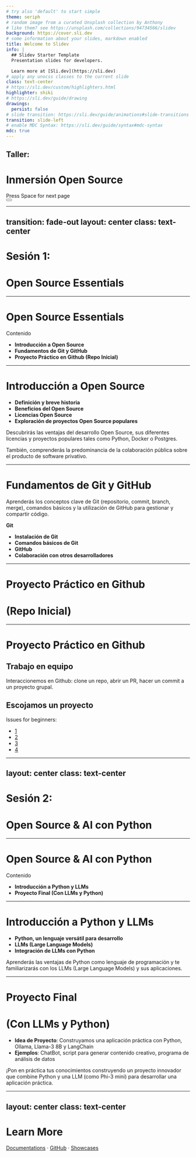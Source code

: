 ```yaml
---
# try also 'default' to start simple
theme: seriph
# random image from a curated Unsplash collection by Anthony
# like them? see https://unsplash.com/collections/94734566/slidev
background: https://cover.sli.dev
# some information about your slides, markdown enabled
title: Welcome to Slidev
info: |
  ## Slidev Starter Template
  Presentation slides for developers.

  Learn more at [Sli.dev](https://sli.dev)
# apply any unocss classes to the current slide
class: text-center
# https://sli.dev/custom/highlighters.html
highlighter: shiki
# https://sli.dev/guide/drawing
drawings:
  persist: false
# slide transition: https://sli.dev/guide/animations#slide-transitions
transition: slide-left
# enable MDC Syntax: https://sli.dev/guide/syntax#mdc-syntax
mdc: true
---
```


## Taller:

# Inmersión Open Source

<div class="pt-12">
  <span @click="$slidev.nav.next" class="px-2 py-1 rounded cursor-pointer" hover="bg-white bg-opacity-10">
    Press Space for next page <carbon:arrow-right class="inline"/>
  </span>
</div>

<div class="abs-br m-6 flex gap-2">
  <button @click="$slidev.nav.openInEditor()" title="Open in Editor" class="text-xl slidev-icon-btn opacity-50 !border-none !hover:text-white">
    <carbon:edit />
  </button>
  <a href="https://github.com/slidevjs/slidev" target="_blank" alt="GitHub" title="Open in GitHub"
    class="text-xl slidev-icon-btn opacity-50 !border-none !hover:text-white">
    <carbon-logo-github />
  </a>
</div>

<!--
The last comment block of each slide will be treated as slide notes. It will be visible and editable in Presenter Mode along with the slide. [Read more in the docs](https://sli.dev/guide/syntax.html#notes)
-->

---
transition: fade-out
layout: center
class: text-center
---

# Sesión 1:
# Open Source Essentials

---

# Open Source Essentials

Contenido

- **Introducción a Open Source**
- **Fundamentos de Git y GitHub**
- **Proyecto Práctico en Github (Repo Inicial)**

---

# Introducción a Open Source

- **Definición y breve historia**
- **Beneficios del Open Source**
- **Licencias Open Source**
- **Exploración de proyectos Open Source populares**

Descubrirás las ventajas del desarrollo Open Source, sus diferentes licencias y proyectos populares tales como Python, Docker o Postgres.

También, comprenderás la predominancia de la colaboración pública sobre el producto de software privativo.

---

# Fundamentos de Git y GitHub

Aprenderás los conceptos clave de Git (repositorio, commit, branch, merge), comandos básicos y la utilización de GitHub para gestionar y compartir código.

 **Git**
- **Instalación de Git**
- **Comandos básicos de Git**
- **GitHub**
- **Colaboración con otros desarrolladores**

---

# Proyecto Práctico en Github
# (Repo Inicial)

---

# Proyecto Práctico en Github

## Trabajo en equipo

Interaccionemos en Github: clone un repo, abrir un PR, hacer un commit a un proyecto grupal.

## Escojamos un proyecto

Issues for beginners:

- [1](https://github.com/brave/brave-browser/issues/18931)
- [2](https://github.com/Shahrayar123/Python-Projects)
- [3](https://github.com/hyperium/hyper/labels/E-easy)
- [4](https://github.com/cypress-io/cypress/issues?q=is%3Aopen+is%3Aissue+label%3A%22good+first+issue%22)


---
layout: center
class: text-center
---

# Sesión 2:
# Open Source & AI con Python

---

# Open Source & AI con Python

Contenido

- **Introducción a Python y LLMs**
- **Proyecto Final (Con LLMs y Python)**

---

# Introducción a Python y LLMs

- **Python, un lenguaje versátil para desarrollo**
- **LLMs (Large Language Models)**
- **Integración de LLMs con Python**

Aprenderás las ventajas de Python como lenguaje de programación y te familiarizarás con los LLMs (Large Language Models) y sus aplicaciones.

---

# Proyecto Final
# (Con LLMs y Python)

- **Idea de Proyecto**: Construyamos una aplicación práctica con Python, Ollama, Llama-3 8B y LangChain 
- **Ejemplos**: ChatBot, script para generar contenido creativo, programa de análisis de datos

¡Pon en práctica tus conocimientos construyendo un proyecto innovador que combine Python y una LLM (como Phi-3 mini) para desarrollar una aplicación práctica.

---
layout: center
class: text-center
---

# Learn More

[Documentations]() · [GitHub]() · [Showcases]()
